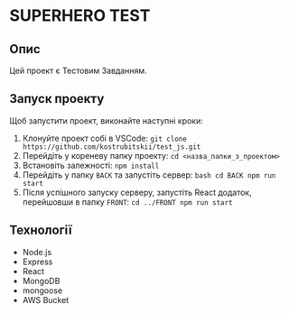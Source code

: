 # SUPERHERO TEST

## Опис

Цей проект є Тестовим Завданням.

## Запуск проекту

Щоб запустити проект, виконайте наступні кроки: 
1. Клонуйте проект собі в VSCode: ``` git clone https://github.com/kostrubitskii/test_js.git ```
2. Перейдіть у кореневу папку проекту: ``` cd <назва_папки_з_проектом> ```
3. Встановіть залежності: ```npm install ```
4. Перейдіть у папку `BACK` та запустіть сервер: ```bash cd BACK npm run start ```
5. Після успішного запуску серверу, запустіть React додаток, перейшовши в папку `FRONT`: ``` cd ../FRONT npm run start ``` 

## Технології

- Node.js
- Express
- React
- MongoDB
- mongoose
- AWS Bucket
